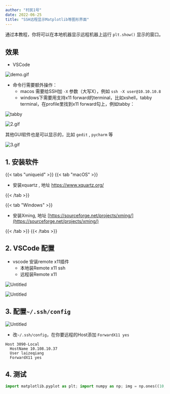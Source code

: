 ```yaml
---
author: "村民1号"
date: 2022-06-25
title: "SSH远程显示Matplotlib等图形界面"
---
```


通过本教程，你将可以在本地机器显示远程机器上运行 `plt.show()` 显示的窗口。

<!--more-->

## 效果

- VSCode

![demo.gif](demo.gif)

- 命令行需要额外操作：
  - macos 需要给SSH加 `-X`  参数（大写X），例如 `ssh -X user@10.10.10.8`
  - windows下需要用支持x11 forward的terminal，比如xshell，tabby terminal，在profile里找到x11 forward勾上，例如tabby：

![tabby](tabby.png)

![2.gif](2.gif)

其他GUI软件也是可以显示的，比如 `gedit` , `pycharm` 等

![3.gif](3.gif)

## 1. 安装软件

{{< tabs "uniqueid" >}}
{{< tab "macOS" >}}

- 安装xquartz , 地址 https://www.xquartz.org/

{{< /tab >}}

{{< tab "Windows" >}}

- 安装Xming, 地址 [https://sourceforge.net/projects/xming/](https://sourceforge.net/projects/xming/)

{{< /tab >}}
{{< /tabs >}}

## 2. VSCode 配置

- vscode 安装remote x11插件
  - 本地装Remote x11 ssh
  - 远程装Remote x11

![Untitled](x11.png)

![Untitled](x11-2.png)

## 3. 配置`~/.ssh/config`

![Untitled](ssh.png)

- 改`~/.ssh/config`，在你要远程的Host添加 `ForwardX11 yes`

```config
Host 3090-Local
  HostName 10.108.10.37
  User laizeqiang
  ForwardX11 yes
```

## 4. 测试

```python
import matplotlib.pyplot as plt; import numpy as np; img = np.ones((10,10)); plt.imshow(img); plt.show()
```
